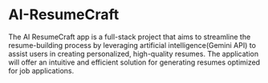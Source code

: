 # AI-ResumeCraft
The AI ResumeCraft app is a full-stack project that aims to streamline the resume-building process by leveraging artificial intelligence(Gemini API) to assist users in creating personalized, high-quality resumes. The application will offer an intuitive and efficient solution for generating resumes optimized for job applications.
